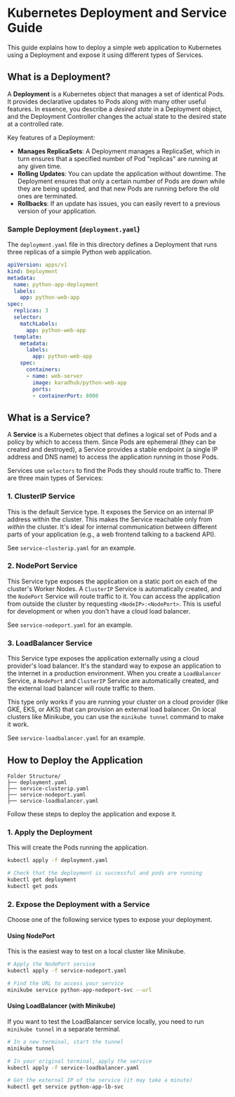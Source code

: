 # Kubernetes Deployment and Service Guide

This guide explains how to deploy a simple web application to Kubernetes using a Deployment and expose it using different types of Services.

## What is a Deployment?

A **Deployment** is a Kubernetes object that manages a set of identical Pods. It provides declarative updates to Pods along with many other useful features. In essence, you describe a *desired state* in a Deployment object, and the Deployment Controller changes the actual state to the desired state at a controlled rate.

Key features of a Deployment:
- **Manages ReplicaSets**: A Deployment manages a ReplicaSet, which in turn ensures that a specified number of Pod "replicas" are running at any given time.
- **Rolling Updates**: You can update the application without downtime. The Deployment ensures that only a certain number of Pods are down while they are being updated, and that new Pods are running before the old ones are terminated.
- **Rollbacks**: If an update has issues, you can easily revert to a previous version of your application.

### Sample Deployment (`deployment.yaml`)

The `deployment.yaml` file in this directory defines a Deployment that runs three replicas of a simple Python web application.

```yaml
apiVersion: apps/v1
kind: Deployment
metadata:
  name: python-app-deployment
  labels:
    app: python-web-app
spec:
  replicas: 3
  selector:
    matchLabels:
      app: python-web-app
  template:
    metadata:
      labels:
        app: python-web-app
    spec:
      containers:
      - name: web-server
        image: karadhub/python-web-app
        ports:
        - containerPort: 8000
```

## What is a Service?

A **Service** is a Kubernetes object that defines a logical set of Pods and a policy by which to access them. Since Pods are ephemeral (they can be created and destroyed), a Service provides a stable endpoint (a single IP address and DNS name) to access the application running in those Pods.

Services use `selectors` to find the Pods they should route traffic to. There are three main types of Services:

### 1. ClusterIP Service

This is the default Service type. It exposes the Service on an internal IP address within the cluster. This makes the Service reachable only from *within* the cluster. It's ideal for internal communication between different parts of your application (e.g., a web frontend talking to a backend API).

See `service-clusterip.yaml` for an example.

### 2. NodePort Service

This Service type exposes the application on a static port on each of the cluster's Worker Nodes. A `ClusterIP` Service is automatically created, and the `NodePort` Service will route traffic to it. You can access the application from outside the cluster by requesting `<NodeIP>:<NodePort>`. This is useful for development or when you don't have a cloud load balancer.

See `service-nodeport.yaml` for an example.

### 3. LoadBalancer Service

This Service type exposes the application externally using a cloud provider's load balancer. It's the standard way to expose an application to the internet in a production environment. When you create a `LoadBalancer` Service, a `NodePort` and `ClusterIP` Service are automatically created, and the external load balancer will route traffic to them.

This type only works if you are running your cluster on a cloud provider (like GKE, EKS, or AKS) that can provision an external load balancer. On local clusters like Minikube, you can use the `minikube tunnel` command to make it work.

See `service-loadbalancer.yaml` for an example.


## How to Deploy the Application

```makdown
Folder Structure/
├── deployment.yaml
├── service-clusterip.yaml
├── service-nodeport.yaml
├── service-loadbalancer.yaml
```

Follow these steps to deploy the application and expose it.

### 1. Apply the Deployment

This will create the Pods running the application.

```bash
kubectl apply -f deployment.yaml

# Check that the deployment is successful and pods are running
kubectl get deployment
kubectl get pods
```

### 2. Expose the Deployment with a Service

Choose one of the following service types to expose your deployment.

#### Using NodePort

This is the easiest way to test on a local cluster like Minikube.

```bash
# Apply the NodePort service
kubectl apply -f service-nodeport.yaml

# Find the URL to access your service
minikube service python-app-nodeport-svc --url
```

#### Using LoadBalancer (with Minikube)

If you want to test the LoadBalancer service locally, you need to run `minikube tunnel` in a separate terminal.

```bash
# In a new terminal, start the tunnel
minikube tunnel

# In your original terminal, apply the service
kubectl apply -f service-loadbalancer.yaml

# Get the external IP of the service (it may take a minute)
kubectl get service python-app-lb-svc
```

